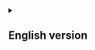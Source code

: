 <details>
  <summary><h2>English version</h2></summary>

  ### ℹ️ About
  This application uses OpenCV and Mediapipe to catch the movements of the user, and then, translate it's hand signs from Libras to portuguese using a Neural Network.

   ### ⚠️ Requirements
   - python 3.10

   <details>
     <summary><h3>
       ℹ️ How to install the project?
     </h3></summary>

First, if you have Git installed in your computer, execute the command below in your terminal:
```
git install 'https://github.com/pedrocorrea2002/talia.git
```

If not, just download the repository pressing the green button at the start of this page and extract the compressed file in the folder of your choice.

Both if downloaded the repository manually or using Git CLI, enter inside of the repository folder in your terminal.

Execute the command below to generate the .venv folder:
```
python -m venv .venv
```

Now, execute the command below to make the next commands that you execute consider the files inside of the .venv folder:
<details>
  <summary><h4>
    WINDOWS
  </h4></summary>

```
.venv/Scripts/actívate
```
</details>
<details>
  <summary><h4>
    LINUX
  </h4></summary>

```
source .venv/bin/activate
```
</details>
   </details>


   ### 📚 Libraries
   - tensorflow
   - keras
   - mediapipe
   - opencv-python
   - flask
   - flask-wtf
   - flask-login

   ### ℹ️ How to install the libraries?
   ```
      pip install library-name
   ```
</details>
